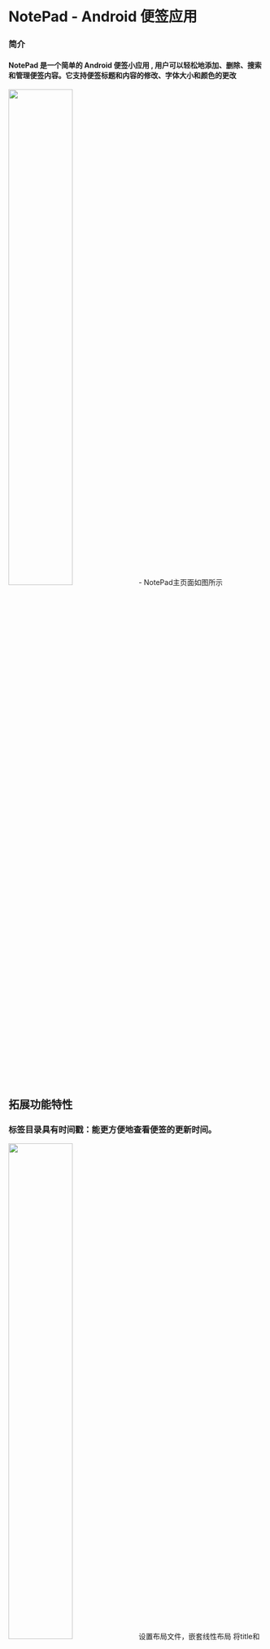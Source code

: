 # NotePad - Android 便签应用

### 简介

#### NotePad 是一个简单的 Android 便签小应用 , 用户可以轻松地添加、删除、搜索和管理便签内容。它支持便签标题和内容的修改、字体大小和颜色的更改


<img src="png/img.png" width="50%"/>
- NotePad主页面如图所示




## 拓展功能特性

###   标签目录具有时间戳：能更方便地查看便签的更新时间。
<img src="png/img_2.png" width="50%"/>
设置布局文件，嵌套线性布局
将title和时间绑定在ListView中
    
     <LinearLayout xmlns:android="http://schemas.android.com/apk/res/android"
         android:layout_width="match_parent"
         android:layout_height="wrap_content"
         android:orientation="horizontal"
         android:layout_marginTop="10dp"
         android:background="?android:attr/selectableItemBackground">
     
         <LinearLayout
             android:layout_width="match_parent"
             android:layout_height="wrap_content"
             android:orientation="vertical"
     
             android:background="@drawable/text_1"
             android:layout_margin="7dp"
             >
     
     
             <TextView
                 android:id="@android:id/text1"
                 android:layout_width="match_parent"
                 android:layout_height="54dp"
                 android:layout_margin="5px"
                 android:gravity="center_vertical"
                 android:paddingLeft="10dip"
                 android:paddingTop="3dip"
                 android:singleLine="true"
                 android:textAppearance="?android:attr/textAppearanceLarge"
                 android:textColor="#AB000000" />
     <!--笔记列表显示笔记条目的时间戳-->
             <TextView
                 android:id="@android:id/text2"
                 android:layout_width="match_parent"
                 android:layout_height="25dp"
                 android:paddingLeft="13dip"
                 android:textColor="#AB000000" />
     
         </LinearLayout>
     </LinearLayout>

在PROJECT中添加关于更新时间的请求   
    `private static final String[] PROJECTION = new String[] {
    NotePad.Notes._ID, // 0
    NotePad.Notes.COLUMN_NAME_TITLE, // 1
    NotePad.Notes.COLUMN_NAME_MODIFICATION_DATE
    };`

    `String[] dataColumns = { NotePad.Notes.COLUMN_NAME_TITLE ,NotePad.Notes.COLUMN_NAME_MODIFICATION_DATE} ;
    // The view IDs that will display the cursor columns, initialized to the TextView in
    // noteslist_item.xml text2笔记列表显示笔记条目的时间戳
    int[] viewIDs = { android.R.id.text1,android.R.id.text2 };`

但要注意的是，此时数据库返回的时间不是我们常用的日期格式，因此需要转化
    `adapter.setViewBinder(new SimpleCursorAdapter.ViewBinder() {
                    @Override
                    public boolean setViewValue(View view, Cursor cursor, int columnIndex) {
                    // Get the column index for the modification date
                    if (columnIndex == cursor.getColumnIndex(NotePad.Notes.COLUMN_NAME_MODIFICATION_DATE)) {
                    // Get the timestamp (in milliseconds) from the cursor
                    long modificationDateInMillis = cursor.getLong(columnIndex);

                    // Format the timestamp to a readable date
                    SimpleDateFormat dateFormat = new SimpleDateFormat("yyyy-MM-dd", Locale.getDefault());
                    String formattedDate = dateFormat.format(new Date(modificationDateInMillis));

                    // Set the formatted date on the TextView (assuming view is a TextView)
                    TextView textView = (TextView) view;
                    textView.setText(formattedDate);

                    return true; // Returning true indicates that we've handled the binding
                }

                return false; // Return false to allow default binding for other columns
            }
        });
        // Sets the ListView's adapter to be the cursor adapter that was just created.
        setListAdapter(adapter);
    }`

### 搜索便签：通过搜索栏快速查找特定的便签。
<img src="png/img_1.png" width="50%"/>    
<img src="png/img_3.png" width="50%"/>    
<img src="png/img_4.png" width="50%"/>    


### 更改便签字体大小与颜色：可以根据个人需求更改便签内容的字体大小和颜色。
<img src="png/img_5.png" width="50%"/>    
<img src="png/img_6.png" width="50%"/>    
<img src="png/img_7.png" width="50%"/>    
<img src="png/img_8.png" width="50%"/>    
<img src="png/img_9.png" width="50%"/>    

